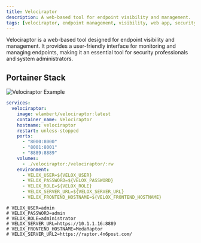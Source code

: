 ```yaml
---
title: Velociraptor
description: A web-based tool for endpoint visibility and management.
tags: [velociraptor, endpoint management, visibility, web app, security, monitoring, open source, self-hosted]
---
```


Velociraptor is a web-based tool designed for endpoint visibility and management. It provides a user-friendly interface for monitoring and managing endpoints, making it an essential tool for security professionals and system administrators.

## Portainer Stack

![Velociraptor Example](../images/velociraptor_example.png)

```yaml
services:
  velociraptor:
    image: wlambert/velociraptor:latest
    container_name: Velociraptor
    hostname: velociraptor
    restart: unless-stopped
    ports:
      - "8000:8000"
      - "8001:8001"
      - "8889:8889"
    volumes:
      - ./velociraptor:/velociraptor/:rw
    environment:
      - VELOX_USER=${VELOX_USER}
      - VELOX_PASSWORD=${VELOX_PASSWORD}
      - VELOX_ROLE=${VELOX_ROLE}
      - VELOX_SERVER_URL=${VELOX_SERVER_URL}
      - VELOX_FRONTEND_HOSTNAME=${VELOX_FRONTEND_HOSTNAME}
```

```env
# VELOX_USER=admin
# VELOX_PASSWORD=admin
# VELOX_ROLE=administrator
# VELOX_SERVER_URL=https://10.1.1.16:8889
# VELOX_FRONTEND_HOSTNAME=MedaRaptor
# VELOX_SERVER_URL2=https://raptor.4n6post.com/
```
